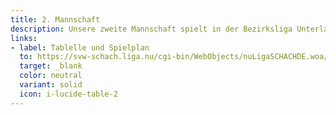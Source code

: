 ```yaml
---
title: 2. Mannschaft
description: Unsere zweite Mannschaft spielt in der Bezirksliga Unterland Nord und zeichnet sich durch eine sehr homogene Spielstärke aus. Gleichzeitig haben wir hier eine bunte Mischung aus jung und alt.
links:
- label: Tablelle und Spielplan
  to: https://svw-schach.liga.nu/cgi-bin/WebObjects/nuLigaSCHACHDE.woa/wa/groupPage?championship=Unterland+24%2F25&group=984
  target: _blank
  color: neutral
  variant: solid
  icon: i-lucide-table-2
---
```

